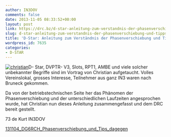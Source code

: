 ```yaml
---
author: IN3DOV
comments: false
date: 2013-11-05 08:33:52+00:00
layout: post
link: https://drc.bz/d-star-anleitung-zum-verstandnis-der-phasenverschiebung-und-tipps-dagegen/
slug: d-star-anleitung-zum-verstandnis-der-phasenverschiebung-und-tipps-dagegen
title: 'D-Star: Anleitung zum Verständnis der Phasenverschiebung und Tipps dagegen!'
wordpress_id: 7635
categories:
- D-STAR
---
```


[![christian](https://drc.bz/wp-content/uploads/2013/11/christian.jpg)](https://drc.bz/wp-content/uploads/2013/11/christian.jpg)D- Star, DVPTR- V3, Slots, RPT1, AMBE und viele solcher unbekannter Begriffe sind im Vortrag von Christian aufgetaucht. Volles Vereinslokal, grosses Interesse, Teilnehmer aus ganz IN3 waren nach Bruneck gekommen. 

Da von der betriebstechnischen Seite her das Phänomen der Phasenverschiebung und der unterschiedlichen Laufzeiten angesprochen wurde, hat Christian nun dieses Anleitung zusammengefasst und dem DRC bereit gestellt. 

73 de Kurt IN3DOV

[131104_DG6RCH_Phasenverschiebung_und_Tips_dagegen](https://drc.bz/wp-content/uploads/2013/11/131104_DG6RCH_Phasenverschiebung_und_Tips_dagegen1.pdf)
